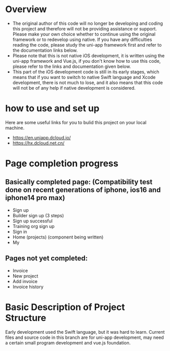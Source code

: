 # Overview
- The original author of this code will no longer be developing and coding this project and therefore will not be providing assistance or support. Please make your own choice whether to continue using the original framework or to redevelop using native. If you have any difficulties reading the code, please study the uni-app framework first and refer to the documentation links below.
- Please note that this is not native iOS development, it is written using the uni-app framework and Vue.js, if you don't know how to use this code, please refer to the links and documentation given below.
- This part of the iOS development code is still in its early stages, which means that if you want to switch to native Swift language and Xcode development, there is not much to lose, and it also means that this code will not be of any help if native development is considered.

# how to use and set up
Here are some useful links for you to bulid this project on your local machine.
- https://en.uniapp.dcloud.io/
- https://hx.dcloud.net.cn/

# Page completion progress
## Basically completed page: (Compatibility test done on recent generations of iphone, ios16 and iphone14 pro max)
- Sign up
- Builder sign up (3 steps)
- Sign up successful
- Training org sign up
- Sign in
- Home (projects) (component being written)
- My

## Pages not yet completed:
- Invoice
- New project
- Add invoice
- Invoice history

# Basic Description of Project Structure
Early development used the Swift language, but it was hard to learn. 
Current files and source code in this branch are for uni-app development, may need a certain small program development and vue.js foundation.

